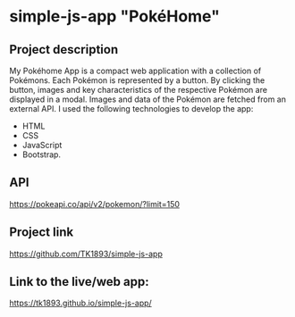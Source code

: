 # simple-js-app "PokéHome"

## Project description

My Pokéhome App is a compact web application with a collection of Pokémons.
Each Pokémon is represented by a button.
By clicking the button, images and key characteristics of the respective Pokémon are displayed in a modal. Images and data of the Pokémon are fetched from an external API.
I used the following technologies to develop the app:

- HTML
- CSS
- JavaScript
- Bootstrap.

## API

https://pokeapi.co/api/v2/pokemon/?limit=150

## Project link

https://github.com/TK1893/simple-js-app

## Link to the live/web app:

https://tk1893.github.io/simple-js-app/

